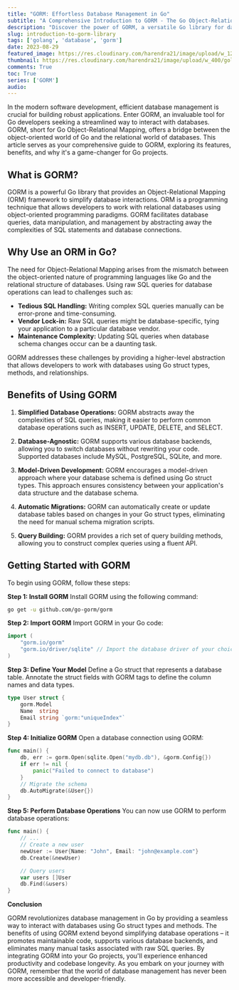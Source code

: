 ```yaml
---
title: "GORM: Effortless Database Management in Go"
subtitle: "A Comprehensive Introduction to GORM - The Go Object-Relational Mapping Library"
description: "Discover the power of GORM, a versatile Go library for database management. Learn why using an ORM like GORM can simplify your Go projects."
slug: introduction-to-gorm-library
tags: ['golang', 'database', 'gorm']
date: 2023-08-29
featured_image: https://res.cloudinary.com/harendra21/image/upload/w_1200/golangwithexample/learn-gorm_yqoeio.png
thumbnail: https://res.cloudinary.com/harendra21/image/upload/w_400/golangwithexample/learn-gorm_yqoeio.png
comments: True
toc: True
series: ['GORM']
audio: 
---
```


In the modern software development, efficient database management is crucial for building robust applications. Enter GORM, an invaluable tool for Go developers seeking a streamlined way to interact with databases. GORM, short for Go Object-Relational Mapping, offers a bridge between the object-oriented world of Go and the relational world of databases. This article serves as your comprehensive guide to GORM, exploring its features, benefits, and why it's a game-changer for Go projects.

## What is GORM?

GORM is a powerful Go library that provides an Object-Relational Mapping (ORM) framework to simplify database interactions. ORM is a programming technique that allows developers to work with relational databases using object-oriented programming paradigms. GORM facilitates database queries, data manipulation, and management by abstracting away the complexities of SQL statements and database connections.

## Why Use an ORM in Go?

The need for Object-Relational Mapping arises from the mismatch between the object-oriented nature of programming languages like Go and the relational structure of databases. Using raw SQL queries for database operations can lead to challenges such as:

- **Tedious SQL Handling:** Writing complex SQL queries manually can be error-prone and time-consuming.
- **Vendor Lock-in:** Raw SQL queries might be database-specific, tying your application to a particular database vendor.
- **Maintenance Complexity:** Updating SQL queries when database schema changes occur can be a daunting task.

GORM addresses these challenges by providing a higher-level abstraction that allows developers to work with databases using Go struct types, methods, and relationships.

## Benefits of Using GORM

1. **Simplified Database Operations:**
   GORM abstracts away the complexities of SQL queries, making it easier to perform common database operations such as INSERT, UPDATE, DELETE, and SELECT.

2. **Database-Agnostic:**
   GORM supports various database backends, allowing you to switch databases without rewriting your code. Supported databases include MySQL, PostgreSQL, SQLite, and more.

3. **Model-Driven Development:**
   GORM encourages a model-driven approach where your database schema is defined using Go struct types. This approach ensures consistency between your application's data structure and the database schema.

4. **Automatic Migrations:**
   GORM can automatically create or update database tables based on changes in your Go struct types, eliminating the need for manual schema migration scripts.

5. **Query Building:**
   GORM provides a rich set of query building methods, allowing you to construct complex queries using a fluent API.

## Getting Started with GORM

To begin using GORM, follow these steps:

**Step 1: Install GORM**
Install GORM using the following command:
```bash
go get -u github.com/go-gorm/gorm
```

**Step 2: Import GORM**
Import GORM in your Go code:
```go
import (
    "gorm.io/gorm"
    "gorm.io/driver/sqlite" // Import the database driver of your choice
)
```

**Step 3: Define Your Model**
Define a Go struct that represents a database table. Annotate the struct fields with GORM tags to define the column names and data types.
```go
type User struct {
    gorm.Model
    Name  string
    Email string `gorm:"uniqueIndex"`
}
```

**Step 4: Initialize GORM**
Open a database connection using GORM:
```go
func main() {
    db, err := gorm.Open(sqlite.Open("mydb.db"), &gorm.Config{})
    if err != nil {
        panic("Failed to connect to database")
    }
    // Migrate the schema
    db.AutoMigrate(&User{})
}
```

**Step 5: Perform Database Operations**
You can now use GORM to perform database operations:
```go
func main() {
    // ...
    // Create a new user
    newUser := User{Name: "John", Email: "john@example.com"}
    db.Create(&newUser)

    // Query users
    var users []User
    db.Find(&users)
}
```

**Conclusion**

GORM revolutionizes database management in Go by providing a seamless way to interact with databases using Go struct types and methods. The benefits of using GORM extend beyond simplifying database operations – it promotes maintainable code, supports various database backends, and eliminates many manual tasks associated with raw SQL queries. By integrating GORM into your Go projects, you'll experience enhanced productivity and codebase longevity. As you embark on your journey with GORM, remember that the world of database management has never been more accessible and developer-friendly.